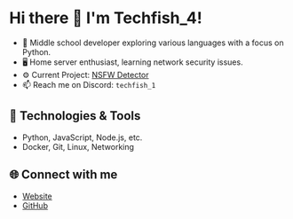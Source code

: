 # Hi there 👋 I'm Techfish_4!

- 🌱 Middle school developer exploring various languages with a focus on Python.
- 🖥️ Home server enthusiast, learning network security issues.
- ⚙️ Current Project: [NSFW Detector](#)
- 📫 Reach me on Discord: `techfish_1`

## 🔧 Technologies & Tools
- Python, JavaScript, Node.js, etc.
- Docker, Git, Linux, Networking

## 🌐 Connect with me
- [Website](https://techfish-portfolio.vercel.app/)
- [GitHub](https://github.com/techfish-11)
